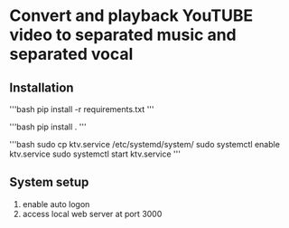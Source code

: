 # Convert and playback  YouTUBE video to separated music and separated vocal

## Installation

'''bash
pip install -r requirements.txt
'''

'''bash
pip install .
'''

'''bash
sudo cp ktv.service /etc/systemd/system/
sudo systemctl enable ktv.service
sudo systemctl start ktv.service
'''
## System setup
1. enable auto logon
2. access local web server at port 3000
